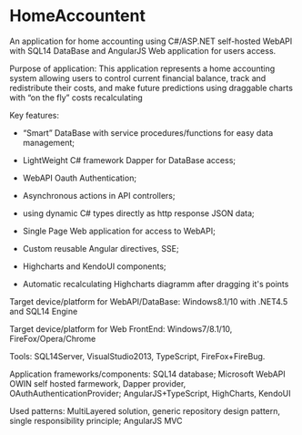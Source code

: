 # HomeAccountent
An application for home accounting using C#/ASP.NET self-hosted WebAPI with SQL14 DataBase and AngularJS Web application for users access.

Purpose of application:
This application represents a home accounting system allowing users to control current financial balance, track and redistribute their costs, and make future predictions using draggable charts with “on the fly” costs recalculating

Key features:
- “Smart” DataBase with service procedures/functions for easy data management;

- LightWeight C# framework Dapper for DataBase access;
- WebAPI Oauth Authentication;
- Asynchronous actions in API controllers;
- using dynamic C# types directly as http response JSON data;

- Single Page Web application for access to WebAPI;
- Custom reusable Angular directives, SSE;
- Highcharts and KendoUI components;
- Automatic recalculating Highcharts diagramm after dragging it's points

Target device/platform for WebAPI/DataBase:
Windows8.1/10 with .NET4.5 and SQL14 Engine

Target device/platform for Web FrontEnd:
Windows7/8.1/10, FireFox/Opera/Chrome

Tools:
SQL14Server, VisualStudio2013, TypeScript, FireFox+FireBug.

Application frameworks/components:
SQL14 database;
Microsoft WebAPI OWIN self hosted farmework, Dapper provider, OAuthAuthenticationProvider;
AngularJS+TypeScript, HighCharts, KendoUI

Used patterns:
MultiLayered solution, generic repository design pattern, single responsibility principle;
AngularJS MVC

